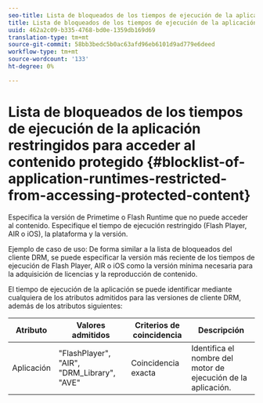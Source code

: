 ```yaml
---
seo-title: Lista de bloqueados de los tiempos de ejecución de la aplicación restringidos para acceder al contenido protegido
title: Lista de bloqueados de los tiempos de ejecución de la aplicación restringidos para acceder al contenido protegido
uuid: 462a2c09-b335-4768-bd0e-1359db169d69
translation-type: tm+mt
source-git-commit: 58bb3bedc5b0ac63afd96eb6101d9ad779e6deed
workflow-type: tm+mt
source-wordcount: '133'
ht-degree: 0%

---
```



# Lista de bloqueados de los tiempos de ejecución de la aplicación restringidos para acceder al contenido protegido {#blocklist-of-application-runtimes-restricted-from-accessing-protected-content}

Especifica la versión de Primetime o Flash Runtime que no puede acceder al contenido. Especifique el tiempo de ejecución restringido (Flash Player, AIR o iOS), la plataforma y la versión.

Ejemplo de caso de uso: De forma similar a la lista de bloqueados del cliente DRM, se puede especificar la versión más reciente de los tiempos de ejecución de Flash Player, AIR o iOS como la versión mínima necesaria para la adquisición de licencias y la reproducción de contenido.

El tiempo de ejecución de la aplicación se puede identificar mediante cualquiera de los atributos admitidos para las versiones de cliente DRM, además de los atributos siguientes:

| **Atributo** | **Valores admitidos** | **Criterios de coincidencia** | **Descripción** |
|---|---|---|---|
| Aplicación | &quot;FlashPlayer&quot;, &quot;AIR&quot;, &quot;DRM_Library&quot;, &quot;AVE&quot; | Coincidencia exacta | Identifica el nombre del motor de ejecución de la aplicación. |
